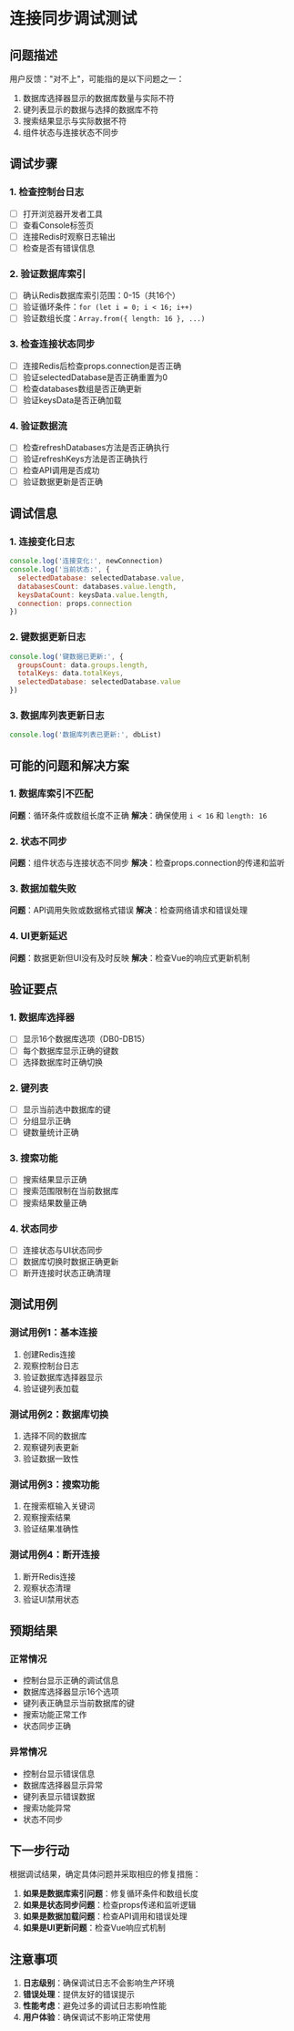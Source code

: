 # 连接同步调试测试

## 问题描述

用户反馈："对不上"，可能指的是以下问题之一：
1. 数据库选择器显示的数据库数量与实际不符
2. 键列表显示的数据与选择的数据库不符
3. 搜索结果显示与实际数据不符
4. 组件状态与连接状态不同步

## 调试步骤

### 1. 检查控制台日志
- [ ] 打开浏览器开发者工具
- [ ] 查看Console标签页
- [ ] 连接Redis时观察日志输出
- [ ] 检查是否有错误信息

### 2. 验证数据库索引
- [ ] 确认Redis数据库索引范围：0-15（共16个）
- [ ] 验证循环条件：`for (let i = 0; i < 16; i++)`
- [ ] 验证数组长度：`Array.from({ length: 16 }, ...)`

### 3. 检查连接状态同步
- [ ] 连接Redis后检查props.connection是否正确
- [ ] 验证selectedDatabase是否正确重置为0
- [ ] 检查databases数组是否正确更新
- [ ] 验证keysData是否正确加载

### 4. 验证数据流
- [ ] 检查refreshDatabases方法是否正确执行
- [ ] 验证refreshKeys方法是否正确执行
- [ ] 检查API调用是否成功
- [ ] 验证数据更新是否正确

## 调试信息

### 1. 连接变化日志
```javascript
console.log('连接变化:', newConnection)
console.log('当前状态:', {
  selectedDatabase: selectedDatabase.value,
  databasesCount: databases.value.length,
  keysDataCount: keysData.value.length,
  connection: props.connection
})
```

### 2. 键数据更新日志
```javascript
console.log('键数据已更新:', {
  groupsCount: data.groups.length,
  totalKeys: data.totalKeys,
  selectedDatabase: selectedDatabase.value
})
```

### 3. 数据库列表更新日志
```javascript
console.log('数据库列表已更新:', dbList)
```

## 可能的问题和解决方案

### 1. 数据库索引不匹配
**问题**：循环条件或数组长度不正确
**解决**：确保使用 `i < 16` 和 `length: 16`

### 2. 状态不同步
**问题**：组件状态与连接状态不同步
**解决**：检查props.connection的传递和监听

### 3. 数据加载失败
**问题**：API调用失败或数据格式错误
**解决**：检查网络请求和错误处理

### 4. UI更新延迟
**问题**：数据更新但UI没有及时反映
**解决**：检查Vue的响应式更新机制

## 验证要点

### 1. 数据库选择器
- [ ] 显示16个数据库选项（DB0-DB15）
- [ ] 每个数据库显示正确的键数
- [ ] 选择数据库时正确切换

### 2. 键列表
- [ ] 显示当前选中数据库的键
- [ ] 分组显示正确
- [ ] 键数量统计正确

### 3. 搜索功能
- [ ] 搜索结果显示正确
- [ ] 搜索范围限制在当前数据库
- [ ] 搜索结果数量正确

### 4. 状态同步
- [ ] 连接状态与UI状态同步
- [ ] 数据库切换时数据正确更新
- [ ] 断开连接时状态正确清理

## 测试用例

### 测试用例1：基本连接
1. 创建Redis连接
2. 观察控制台日志
3. 验证数据库选择器显示
4. 验证键列表加载

### 测试用例2：数据库切换
1. 选择不同的数据库
2. 观察键列表更新
3. 验证数据一致性

### 测试用例3：搜索功能
1. 在搜索框输入关键词
2. 观察搜索结果
3. 验证结果准确性

### 测试用例4：断开连接
1. 断开Redis连接
2. 观察状态清理
3. 验证UI禁用状态

## 预期结果

### 正常情况
- 控制台显示正确的调试信息
- 数据库选择器显示16个选项
- 键列表正确显示当前数据库的键
- 搜索功能正常工作
- 状态同步正确

### 异常情况
- 控制台显示错误信息
- 数据库选择器显示异常
- 键列表显示错误数据
- 搜索功能异常
- 状态不同步

## 下一步行动

根据调试结果，确定具体问题并采取相应的修复措施：

1. **如果是数据库索引问题**：修复循环条件和数组长度
2. **如果是状态同步问题**：检查props传递和监听逻辑
3. **如果是数据加载问题**：检查API调用和错误处理
4. **如果是UI更新问题**：检查Vue响应式机制

## 注意事项

1. **日志级别**：确保调试日志不会影响生产环境
2. **错误处理**：提供友好的错误提示
3. **性能考虑**：避免过多的调试日志影响性能
4. **用户体验**：确保调试不影响正常使用 